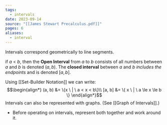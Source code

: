 ```yaml
---
tags:
  - intervals
date: 2023-09-14
source: "[[James Stewart Precalculus.pdf]]"
pages: 6
aliases:
  - interval
---
```

Intervals correspond geometrically to line segments. 

if $a$ < $b$, then the **Open Interval** from $a$ to $b$ consists of all numbers between $a$ and $b$ is denoted $(a, b)$. 
The **closed interval** between $a$ and $b$ *includes the endpoints* and is denoted $[a, b]$.

Using [[Set-Builder Notation]] we can write:
$$\begin{align*}
(a, b) &= \{x \ | \ a < x < b\}\\
[a, b] &= \{ x \ | \ a \le x \le b \}
\end{align*}$$
Intervals can also be represented with graphs. (See [[Graph of Intervals]].)

- Before operating on intervals, represent both together and work around it.